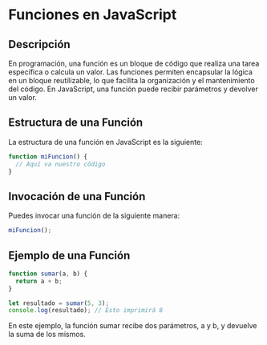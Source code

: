 # Funciones en JavaScript

## Descripción

En programación, una función es un bloque de código que realiza una tarea específica o calcula un valor. Las funciones permiten encapsular la lógica en un bloque reutilizable, lo que facilita la organización y el mantenimiento del código. En JavaScript, una función puede recibir parámetros y devolver un valor.

## Estructura de una Función

La estructura de una función en JavaScript es la siguiente:

```javascript
function miFuncion() {
  // Aquí va nuestro código
}
```

## Invocación de una Función

Puedes invocar una función de la siguiente manera:

```javascript
miFuncion();
```

## Ejemplo de una Función

```javascript
function sumar(a, b) {
  return a + b;
}

let resultado = sumar(5, 3);
console.log(resultado); // Esto imprimirá 8
```

En este ejemplo, la función sumar recibe dos parámetros, a y b, y devuelve la suma de los mismos.